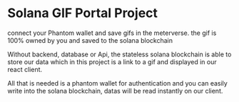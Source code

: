 # Solana GIF Portal Project

connect your Phantom wallet and save gifs in the meterverse. the gif is 100% owned by you and saved to the solana blockchain 

 Without backend, database or Api, the stateless solana blockchain is able to store our data which in this project is a link to a gif and displayed in our react client.

All that is needed is a phantom wallet for authentication and you can easily write into the solana blockchain, datas will be read instantly on our client.

